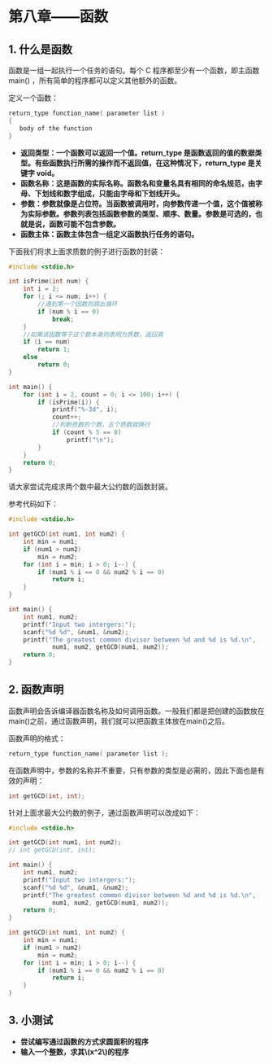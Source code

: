 # 第八章——函数

## 1. 什么是函数

函数是一组一起执行一个任务的语句。每个 C 程序都至少有一个函数，即主函数 main() ，所有简单的程序都可以定义其他额外的函数。

定义一个函数：

```c
return_type function_name( parameter list )
{
   body of the function
}
```

- **返回类型：一个函数可以返回一个值。return_type 是函数返回的值的数据类型。有些函数执行所需的操作而不返回值，在这种情况下，return_type 是关键字 void。**
- **函数名称：这是函数的实际名称。函数名和变量名具有相同的命名规范，由字母、下划线和数字组成，只能由字母和下划线开头。**
- **参数：参数就像是占位符。当函数被调用时，向参数传递一个值，这个值被称为实际参数。参数列表包括函数参数的类型、顺序、数量。参数是可选的，也就是说，函数可能不包含参数。**
- **函数主体：函数主体包含一组定义函数执行任务的语句。**

下面我们将求上面求质数的例子进行函数的封装：

```c
#include <stdio.h>

int isPrime(int num) {
    int i = 2;
    for (; i <= num; i++) {
        //遇到第一个因数则跳出循环
        if (num % i == 0)
            break;
    }
    //如果该因数等于这个数本身则表明为质数，返回真
    if (i == num)
        return 1;
    else
        return 0;
}

int main() {
    for (int i = 2, count = 0; i <= 100; i++) {
        if (isPrime(i)) {
            printf("%-3d", i);
            count++;
            //判断质数的个数，五个质数就换行
            if (count % 5 == 0)
                printf("\n");
        }
    }
    return 0;
}
```

请大家尝试完成求两个数中最大公约数的函数封装。

参考代码如下：

```c
#include <stdio.h>

int getGCD(int num1, int num2) {
    int min = num1;
    if (num1 > num2)
        min = num2;
    for (int i = min; i > 0; i--) {
        if (num1 % i == 0 && num2 % i == 0)
            return i;
    }
}

int main() {
    int num1, num2;
    printf("Input two intergers:");
    scanf("%d %d", &num1, &num2);
    printf("The greatest common divisor between %d and %d is %d.\n",
            num1, num2, getGCD(num1, num2));
    return 0;
}
```

## 2. 函数声明

函数声明会告诉编译器函数名称及如何调用函数。一般我们都是把创建的函数放在main()之前，通过函数声明，我们就可以把函数主体放在main()之后。

函数声明的格式：

```c
return_type function_name( parameter list );
```

在函数声明中，参数的名称并不重要，只有参数的类型是必需的，因此下面也是有效的声明：

```c
int getGCD(int, int);
```

针对上面求最大公约数的例子，通过函数声明可以改成如下：

```c
#include <stdio.h>

int getGCD(int num1, int num2);
// int getGCD(int, int);

int main() {
    int num1, num2;
    printf("Input two intergers:");
    scanf("%d %d", &num1, &num2);
    printf("The greatest common divisor between %d and %d is %d.\n",
            num1, num2, getGCD(num1, num2));
    return 0;
}

int getGCD(int num1, int num2) {
    int min = num1;
    if (num1 > num2)
        min = num2;
    for (int i = min; i > 0; i--) {
        if (num1 % i == 0 && num2 % i == 0)
            return i;
    }
}
```

## 3. 小测试

- **尝试编写通过函数的方式求圆面积的程序**
- **输入一个整数，求其\\(x^2\\)的程序**
